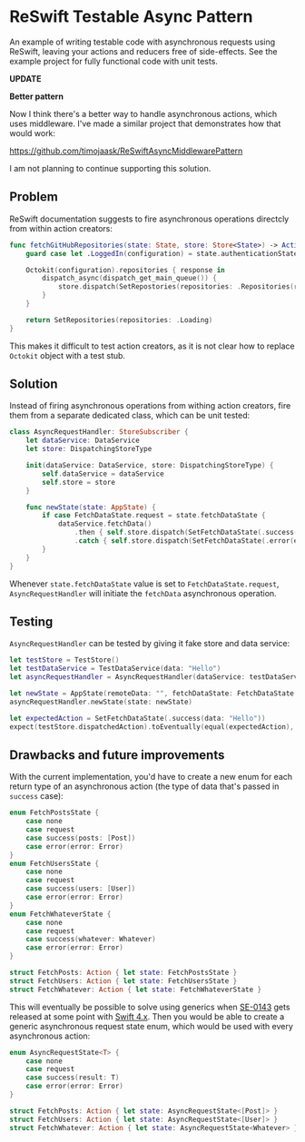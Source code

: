 # ReSwift Testable Async Pattern
An example of writing testable code with asynchronous requests using ReSwift, leaving your actions and reducers free of side-effects. See the example project for fully functional code with unit tests.

**UPDATE**

**Better pattern**

Now I think there's a better way to handle asynchronous actions, which uses middleware. I've made a similar project that demonstrates how that would work:

https://github.com/timojaask/ReSwiftAsyncMiddlewarePattern

I am not planning to continue supporting this solution.

## Problem
ReSwift documentation suggests to fire asynchronous operations directcly from within action creators:

```swift
func fetchGitHubRepositories(state: State, store: Store<State>) -> Action? {
    guard case let .LoggedIn(configuration) = state.authenticationState.loggedInState  else { return nil }

    Octokit(configuration).repositories { response in
        dispatch_async(dispatch_get_main_queue()) {
            store.dispatch(SetRepostories(repositories: .Repositories(response)))
        }
    }

    return SetRepositories(repositories: .Loading)
}
```

This makes it difficult to test action creators, as it is not clear how to replace `Octokit` object with a test stub.

## Solution
Instead of firing asynchronous operations from withing action creators, fire them from a separate dedicated class, which can be unit tested:

```swift
class AsyncRequestHandler: StoreSubscriber {
    let dataService: DataService
    let store: DispatchingStoreType

    init(dataService: DataService, store: DispatchingStoreType) {
        self.dataService = dataService
        self.store = store
    }

    func newState(state: AppState) {
        if case FetchDataState.request = state.fetchDataState {
            dataService.fetchData()
                .then { self.store.dispatch(SetFetchDataState(.success(data: $0))) }
                .catch { self.store.dispatch(SetFetchDataState(.error(error: $0))) }
        }
    }
}
```

Whenever `state.fetchDataState` value is set to `FetchDataState.request`, `AsyncRequestHandler` will initiate the `fetchData` asynchronous operation.

## Testing
`AsyncRequestHandler` can be tested by giving it fake store and data service:
```swift
let testStore = TestStore()
let testDataService = TestDataService(data: "Hello")
let asyncRequestHandler = AsyncRequestHandler(dataService: testDataService, store: testStore)

let newState = AppState(remoteData: "", fetchDataState: FetchDataState.request)
asyncRequestHandler.newState(state: newState)

let expectedAction = SetFetchDataState(.success(data: "Hello"))
expect(testStore.dispatchedAction).toEventually(equal(expectedAction), timeout: 1)
```

## Drawbacks and future improvements
With the current implementation, you'd have to create a new enum for each return type of an asynchronous action (the type of data that's passed in `success` case):

```swift
enum FetchPostsState {
    case none
    case request
    case success(posts: [Post])
    case error(error: Error)
}
enum FetchUsersState {
    case none
    case request
    case success(users: [User])
    case error(error: Error)
}
enum FetchWhateverState {
    case none
    case request
    case success(whatever: Whatever)
    case error(error: Error)
}

struct FetchPosts: Action { let state: FetchPostsState }
struct FetchUsers: Action { let state: FetchUsersState }
struct FetchWhatever: Action { let state: FetchWhateverState }
```

This will eventually be possible to solve using generics when [SE-0143](https://github.com/apple/swift-evolution/blob/master/proposals/0143-conditional-conformances.md) gets released at some point with [Swift 4.x](https://twitter.com/jckarter/status/872211469856722944). Then you would be able to create a generic asynchronous request state enum, which would be used with every asynchronous action:

```swift
enum AsyncRequestState<T> {
    case none
    case request
    case success(result: T)
    case error(error: Error)
}

struct FetchPosts: Action { let state: AsyncRequestState<[Post]> }
struct FetchUsers: Action { let state: AsyncRequestState<[User]> }
struct FetchWhatever: Action { let state: AsyncRequestState<Whatever> }
```
